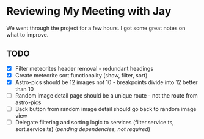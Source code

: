 # Reviewing My Meeting with Jay

We went through the project for a few hours. I got some great notes on what to improve.  

## TODO

- [x] Filter meteorites header removal - redundant headings
- [x] Create meteorite sort functionality (show, filter, sort)
- [x] Astro-pics should be 12 images not 10 - breakpoints divide into 12 better than 10
- [ ] Random image detail page should be a unique route - not the route from astro-pics
- [ ] Back button from random image detail should go back to random image view
- [ ] Delegate filtering and sorting logic to services (filter.service.ts, sort.service.ts) (*pending dependencies, not required*)
